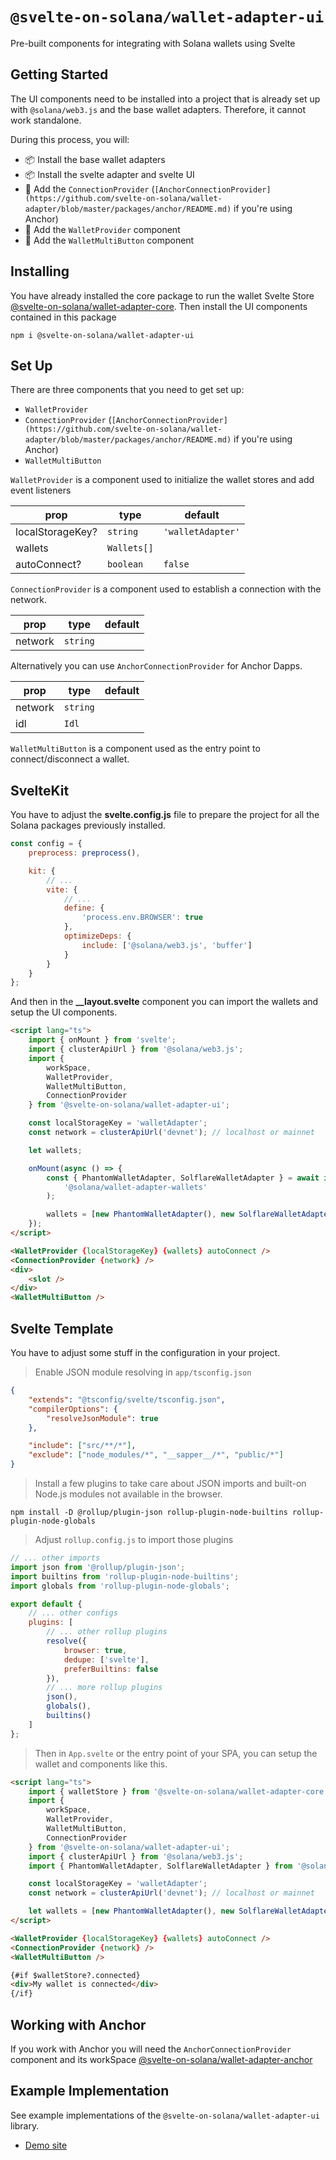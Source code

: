 # `@svelte-on-solana/wallet-adapter-ui`

Pre-built components for integrating with Solana wallets using Svelte

## Getting Started

The UI components need to be installed into a project that is already set up with `@solana/web3.js` and the base wallet adapters. Therefore, it cannot work standalone.

During this process, you will:

-   📦 Install the base wallet adapters
-   📦 Install the svelte adapter and svelte UI
-   🔨 Add the `ConnectionProvider` (`[AnchorConnectionProvider](https://github.com/svelte-on-solana/wallet-adapter/blob/master/packages/anchor/README.md)` if you're using Anchor)
-   🔨 Add the `WalletProvider` component
-   🔨 Add the `WalletMultiButton` component

## Installing

You have already installed the core package to run the wallet Svelte Store [@svelte-on-solana/wallet-adapter-core](github.com/svelte-on-solana/wallet-adapter/blob/master/packages/core/README.md). Then install the UI components contained in this package

```shell
npm i @svelte-on-solana/wallet-adapter-ui
```

## Set Up

There are three components that you need to get set up:

-   `WalletProvider`
-   `ConnectionProvider` (`[AnchorConnectionProvider](https://github.com/svelte-on-solana/wallet-adapter/blob/master/packages/anchor/README.md)` if you're using Anchor)
-   `WalletMultiButton`

`WalletProvider` is a component used to initialize the wallet stores and add event listeners

| prop             | type        | default           |
| ---------------- | ----------- | ----------------- |
| localStorageKey? | `string`    | `'walletAdapter'` |
| wallets          | `Wallets[]` |                   |
| autoConnect?     | `boolean`   | `false`           |

`ConnectionProvider` is a component used to establish a connection with the network.

| prop    | type     | default |
| ------- | -------- | ------- |
| network | `string` |         |

Alternatively you can use `AnchorConnectionProvider` for Anchor Dapps.

| prop    | type     | default |
| ------- | -------- | ------- |
| network | `string` |         |
| idl     | `Idl`    |         |

`WalletMultiButton` is a component used as the entry point to connect/disconnect a wallet.

## SvelteKit

You have to adjust the **svelte.config.js** file to prepare the project for all the Solana packages previously installed.

```javascript
const config = {
	preprocess: preprocess(),

	kit: {
		// ...
		vite: {
			// ...
			define: {
				'process.env.BROWSER': true
			},
			optimizeDeps: {
				include: ['@solana/web3.js', 'buffer']
			}
		}
	}
};
```

And then in the **\_\_layout.svelte** component you can import the wallets and setup the UI components.

```html
<script lang="ts">
	import { onMount } from 'svelte';
	import { clusterApiUrl } from '@solana/web3.js';
	import {
		workSpace,
		WalletProvider,
		WalletMultiButton,
		ConnectionProvider
	} from '@svelte-on-solana/wallet-adapter-ui';

	const localStorageKey = 'walletAdapter';
	const network = clusterApiUrl('devnet'); // localhost or mainnet

	let wallets;

	onMount(async () => {
		const { PhantomWalletAdapter, SolflareWalletAdapter } = await import(
			'@solana/wallet-adapter-wallets'
		);

		wallets = [new PhantomWalletAdapter(), new SolflareWalletAdapter()];
	});
</script>

<WalletProvider {localStorageKey} {wallets} autoConnect />
<ConnectionProvider {network} />
<div>
	<slot />
</div>
<WalletMultiButton />
```

## Svelte Template

You have to adjust some stuff in the configuration in your project.

> Enable JSON module resolving in `app/tsconfig.json`

```json
{
	"extends": "@tsconfig/svelte/tsconfig.json",
	"compilerOptions": {
		"resolveJsonModule": true
	},

	"include": ["src/**/*"],
	"exclude": ["node_modules/*", "__sapper__/*", "public/*"]
}
```

> Install a few plugins to take care about JSON imports and built-on Node.js modules not available in the browser.

```shell
npm install -D @rollup/plugin-json rollup-plugin-node-builtins rollup-plugin-node-globals
```

> Adjust `rollup.config.js` to import those plugins

```javascript
// ... other imports
import json from '@rollup/plugin-json';
import builtins from 'rollup-plugin-node-builtins';
import globals from 'rollup-plugin-node-globals';

export default {
	// ... other configs
	plugins: [
		// ... other rollup plugins
		resolve({
			browser: true,
			dedupe: ['svelte'],
			preferBuiltins: false
		}),
		// ... more rollup plugins
		json(),
		globals(),
		builtins()
	]
};
```

> Then in `App.svelte` or the entry point of your SPA, you can setup the wallet and components like this.

```html
<script lang="ts">
	import { walletStore } from '@svelte-on-solana/wallet-adapter-core';
	import {
		workSpace,
		WalletProvider,
		WalletMultiButton,
		ConnectionProvider
	} from '@svelte-on-solana/wallet-adapter-ui';
	import { clusterApiUrl } from '@solana/web3.js';
	import { PhantomWalletAdapter, SolflareWalletAdapter } from '@solana/wallet-adapter-wallets';

	const localStorageKey = 'walletAdapter';
	const network = clusterApiUrl('devnet'); // localhost or mainnet

	let wallets = [new PhantomWalletAdapter(), new SolflareWalletAdapter()];
</script>

<WalletProvider {localStorageKey} {wallets} autoConnect />
<ConnectionProvider {network} />
<WalletMultiButton />

{#if $walletStore?.connected}
<div>My wallet is connected</div>
{/if}
```

## Working with Anchor

If you work with Anchor you will need the `AnchorConnectionProvider` component and its workSpace [@svelte-on-solana/wallet-adapter-anchor](https://github.com/svelte-on-solana/wallet-adapter/blob/master/packages/anchor/README.md)

## Example Implementation

See example implementations of the `@svelte-on-solana/wallet-adapter-ui` library.

-   [Demo site][1]

[1]: https://github.com/silvestrevivo/solana-svelte-counter/tree/master/app

